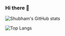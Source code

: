 ### Hi there 👋

![Shubham's GitHub stats](https://github-readme-stats.vercel.app/api?username=shubhamsrs&show_icons=true)

![Top Langs](https://github-readme-stats.vercel.app/api/top-langs/?username=anuraghazra&layout=compact)



<!--
**shubhamsrs/shubhamsrs** is a ✨ _special_ ✨ repository because its `README.md` (this file) appears on your GitHub profile.

Here are some ideas to get you started:

- 🔭 I’m currently working on ...
- 🌱 I’m currently learning ...
- 👯 I’m looking to collaborate on ...
- 🤔 I’m looking for help with ...
- 💬 Ask me about ...
- 📫 How to reach me: ...
- 😄 Pronouns: ...
- ⚡ Fun fact: ...
-->
